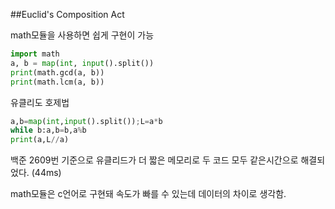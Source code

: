##Euclid's Composition Act

math모듈을 사용하면 쉽게 구현이 가능
```python
import math
a, b = map(int, input().split())
print(math.gcd(a, b))
print(math.lcm(a, b))
```

유클리도 호제법
```python
a,b=map(int,input().split());L=a*b
while b:a,b=b,a%b
print(a,L//a)
```

백준 2609번 기준으로 유클리드가 더 짧은 메모리로
두 코드 모두 같은시간으로 해결되었다.
(44ms)

math모듈은 c언어로 구현돼 속도가 빠를 수 있는데
데이터의 차이로 생각함.